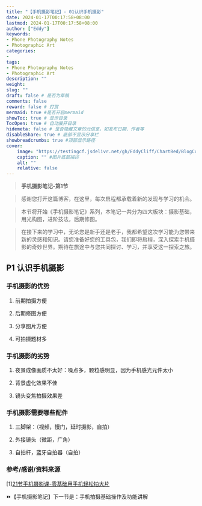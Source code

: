 ```yaml
---
title: "【手机摄影笔记】- 01认识手机摄影"
date: 2024-01-17T00:17:58+08:00
lastmod: 2024-01-17T00:17:58+08:00
author: ["Eddy"]
keywords: 
- Phone Photography Notes
- Photographic Art
categories: 
- 
tags: 
- Phone Photography Notes
- Photographic Art
description: ""
weight:
slug: ""
draft: false # 是否为草稿
comments: false
reward: false # 打赏
mermaid: true #是否开启mermaid
showToc: true # 显示目录
TocOpen: true # 自动展开目录
hidemeta: false # 是否隐藏文章的元信息，如发布日期、作者等
disableShare: true # 底部不显示分享栏
showbreadcrumbs: true #顶部显示路径
cover:
    image: "https://testingcf.jsdelivr.net/gh/EddyCliff/ChartBed/BlogCover/photo2.jpg" #图片路径例如：posts/tech/123/123.png
    caption: "" #图片底部描述
    alt: ""
    relative: false
---
```


> **手机摄影笔记-第1节**

> 感谢您打开这篇博客，在这里，每次启程都承载着新的发现与学习的机会。

> 本节将开始《手机摄影笔记》系列，本笔记一共分为四大板块：摄影基础，用光构图，进阶技法，后期修图。

> 在接下来的学习中，无论您是新手还是老手，我都希望这次学习能为您带来新的灵感和知识。请您准备好您的工具包，我们即将启程，深入探索手机摄影的奇妙世界。期待在旅途中与您共同探讨、学习，并享受这一探索之旅。

## P1 认识手机摄影

### 手机摄影的优势

1. 前期拍摄方便

2. 后期修图方便

3. 分享图片方便

4. 可拍摄题材多



### 手机摄影的劣势

1. 夜景成像画质不太好：噪点多，颗粒感明显，因为手机感光元件太小

2. 背景虚化效果不佳

3. 镜头变焦拍摄效果差



### 手机摄影需要哪些配件

1. 三脚架：（视频，慢门，延时摄影，自拍）

2. 外接镜头（微距，广角）

3. 自拍杆，蓝牙自拍器（自拍）



### 参考/感谢/资料来源

[1][21节手机摄影课-零基础用手机轻松拍大片](https://www.bilibili.com/video/BV15A411Y7Ju?p=1&vd_source=c57cc7d724946a8cfa6381f148e147d5)

⏩【手机摄影笔记】下一节是：手机拍摄基础操作及功能讲解

